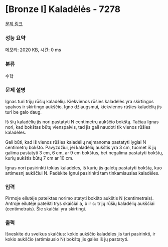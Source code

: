 # [Bronze I] Kaladėlės - 7278 

[문제 링크](https://www.acmicpc.net/problem/7278) 

### 성능 요약

메모리: 2020 KB, 시간: 0 ms

### 분류

수학

### 문제 설명

<p>Ignas turi trijų rūšių kaladėlių. Kiekvienos rūšies kaladėlės yra skirtingos spalvos ir skirtingo aukščio. Igno džiaugsmui, kiekvienos rūšies kaladėlių jis turi be galo daug.</p>

<p>Iš šių kaladėlių jis nori pastatyti N centimetrų aukščio bokštą. Tačiau Ignas nori, kad bokštas būtų vienspalvis, tad jis gali naudoti tik vienos rūšies kaladėles.</p>

<p>Gali būti, kad iš vienos rūšies kaladėlių neįmanoma pastatyti lygiai N centimetrų bokšto. Pavyzdžiui, jei kaladėlių aukštis yra 3 cm, tuomet iš jų galima pastatyti 3 cm, 6 cm, ar 9 cm bokštus, bet negalima pastatyti bokštų, kurių aukštis būtų 7 cm ar 10 cm.</p>

<p>Ignas nori pasirinkti tokias kaladėles, iš kurių jis galėtų pastatyti bokštą, kuo artimesnį aukščiui N. Padėkite Ignui pasirinkti tam tinkamiausias kaladėles.</p>

### 입력 

 <p>Pirmoje eilutėje pateiktas norimo statyti bokšto aukštis N (centimetrais). Antroje eilutėje pateikti trys skaičiai a, b ir c: trijų rūšių kaladėlių aukščiai (centimetrais). Šie skaičiai yra skirtingi.</p>

### 출력 

 <p>Išveskite du sveikus skaičius: kokio aukščio kaladėles jis turi pasirinkti, ir kokio aukščio (artimiausio N) bokštą jis galės iš jų pastatyti.</p>


